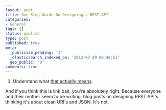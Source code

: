 ```yaml
---
layout: post
title: One Step Guide On Designing a REST API
categories:
- General
tags: []
status: publish
type: post
published: true
meta:
  _publicize_pending: '1'
  _elasticsearch_indexed_on: '2013-07-29 06:48:51'
  geo_public: '0'
comments: true
---
```

1. Understand what <a href="http://roy.gbiv.com/untangled/2008/rest-apis-must-be-hypertext-driven">that actually means</a>.

And if you think this is link bait, you're absolutely right. Because everyone and their mother seem to be writing  blog posts on designing REST API's thinking it's about clean URI's and JSON. It's not.
